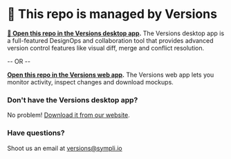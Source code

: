# 👋 This repo is managed by Versions #

**[🚀 Open this repo in the Versions desktop app](https://dev-versions-ui.sympli.io/auth/redirect?provider=github&id=5b6311a5820dce446abb9db3).** The Versions desktop app is a full-featured DesignOps and collaboration tool that provides advanced version control features like visual diff, merge and conflict resolution. 

-- OR --

**[Open this repo in the Versions web app](https://dev-versions-ui.sympli.io/project/5b6311a5820dce446abb9db3?from=github).** The Versions web app lets you monitor activity, inspect changes and download mockups. 

### Don't have the Versions desktop app? ###

No problem! [Download it from our website](http://versions.sympli.io).

### Have questions? ###

Shoot us an email at [versions@sympli.io](mailto:versions@sympli.io) 
